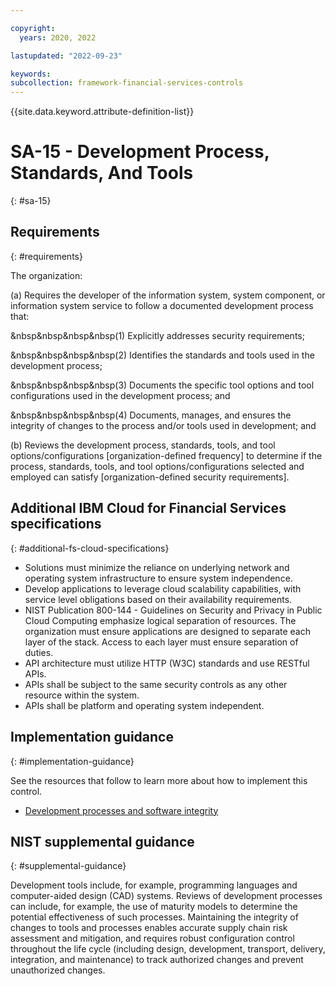 ```yaml
---

copyright:
  years: 2020, 2022

lastupdated: "2022-09-23"

keywords: 
subcollection: framework-financial-services-controls
---
```


{{site.data.keyword.attribute-definition-list}}

# SA-15 - Development Process, Standards, And Tools
{: #sa-15}

## Requirements
{: #requirements}

The organization:

(a) Requires the developer of the information system, system component, or information system service to follow a documented development process that:

&nbsp&nbsp&nbsp&nbsp(1) Explicitly addresses security requirements;

&nbsp&nbsp&nbsp&nbsp(2) Identifies the standards and tools used in the development process;

&nbsp&nbsp&nbsp&nbsp(3) Documents the specific tool options and tool configurations used in the development process; and

&nbsp&nbsp&nbsp&nbsp(4) Documents, manages, and ensures the integrity of changes to the process and/or tools used in development; and

(b) Reviews the development process, standards, tools, and tool options/configurations [organization-defined frequency] to determine if the process, standards, tools, and tool options/configurations selected and employed can satisfy [organization-defined security requirements].

## Additional IBM Cloud for Financial Services specifications
{: #additional-fs-cloud-specifications}

- Solutions must minimize the reliance on underlying network and operating system infrastructure to ensure system independence.
- Develop applications to leverage cloud scalability capabilities, with service level obligations based on their availability requirements.
- NIST Publication 800-144 - Guidelines on Security and Privacy in Public Cloud Computing emphasize logical separation of resources.  The organization must ensure applications are designed to separate each layer of the stack.  Access to each layer must ensure separation of duties.
- API architecture must utilize HTTP (W3C) standards and use RESTful APIs. 
- APIs shall be subject to the same security controls as any other resource within the system.
- APIs shall be platform and operating system independent.

## Implementation guidance
{: #implementation-guidance}

See the resources that follow to learn more about how to implement this control.

- [Development processes and software integrity](/docs/framework-financial-services?topic=framework-financial-services-shared-development-processes)

## NIST supplemental guidance
{: #supplemental-guidance}

Development tools include, for example, programming languages and computer-aided design (CAD) systems. Reviews of development processes can include, for example, the use of maturity models to determine the potential effectiveness of such processes. Maintaining the integrity of changes to tools and processes enables accurate supply chain risk assessment and mitigation, and requires robust configuration control throughout the life cycle (including design, development, transport, delivery, integration, and maintenance) to track authorized changes and prevent unauthorized changes.

